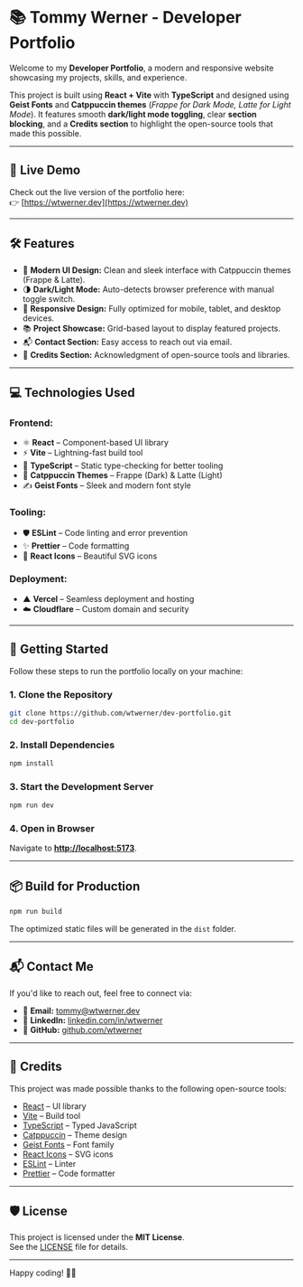 # 📚 **Tommy Werner - Developer Portfolio**

Welcome to my **Developer Portfolio**, a modern and responsive website showcasing my projects, skills, and experience.

This project is built using **React + Vite** with **TypeScript** and designed using **Geist Fonts** and **Catppuccin themes** (*Frappe for Dark Mode, Latte for Light Mode*). It features smooth **dark/light mode toggling**, clear **section blocking**, and a **Credits section** to highlight the open-source tools that made this possible.

---

## 🌟 **Live Demo**

Check out the live version of the portfolio here:  
👉 [https://wtwerner.dev](https://wtwerner.dev)

---

## 🛠️ **Features**

- 🎨 **Modern UI Design:** Clean and sleek interface with Catppuccin themes (Frappe & Latte).  
- 🌗 **Dark/Light Mode:** Auto-detects browser preference with manual toggle switch.  
- 📱 **Responsive Design:** Fully optimized for mobile, tablet, and desktop devices.  
- 📚 **Project Showcase:** Grid-based layout to display featured projects.  
- 📬 **Contact Section:** Easy access to reach out via email.  
- 📝 **Credits Section:** Acknowledgment of open-source tools and libraries.  

---

## 💻 **Technologies Used**

### **Frontend:**
- ⚛️ **React** – Component-based UI library  
- ⚡️ **Vite** – Lightning-fast build tool  
- 🔄 **TypeScript** – Static type-checking for better tooling  
- 🎨 **Catppuccin Themes** – Frappe (Dark) & Latte (Light)  
- ✍️ **Geist Fonts** – Sleek and modern font style  

### **Tooling:**
- 🛡️ **ESLint** – Code linting and error prevention  
- ✨ **Prettier** – Code formatting  
- 🔗 **React Icons** – Beautiful SVG icons  

### **Deployment:**
- ▲ **Vercel** – Seamless deployment and hosting  
- ☁️ **Cloudflare** – Custom domain and security  

---

## 🚀 **Getting Started**

Follow these steps to run the portfolio locally on your machine:

### **1. Clone the Repository**
```bash
git clone https://github.com/wtwerner/dev-portfolio.git
cd dev-portfolio
```

### **2. Install Dependencies**
```bash
npm install
```

### **3. Start the Development Server**
```bash
npm run dev
```

### **4. Open in Browser**
Navigate to **[http://localhost:5173](http://localhost:5173)**.

---

## 📦 **Build for Production**
```bash
npm run build
```

The optimized static files will be generated in the `dist` folder.

---

## 📬 **Contact Me**

If you'd like to reach out, feel free to connect via:

- 📧 **Email:** [tommy@wtwerner.dev](mailto:tommy@wtwerner.dev)  
- 💼 **LinkedIn:** [linkedin.com/in/wtwerner](https://linkedin.com/in/wtwerner)  
- 🐙 **GitHub:** [github.com/wtwerner](https://github.com/wtwerner)

---

## 📝 **Credits**

This project was made possible thanks to the following open-source tools:

- [React](https://reactjs.org/) – UI library  
- [Vite](https://vitejs.dev/) – Build tool  
- [TypeScript](https://www.typescriptlang.org/) – Typed JavaScript  
- [Catppuccin](https://github.com/catppuccin/catppuccin) – Theme design  
- [Geist Fonts](https://vercel.com/design/geist) – Font family  
- [React Icons](https://react-icons.github.io/react-icons/) – SVG icons  
- [ESLint](https://eslint.org/) – Linter  
- [Prettier](https://prettier.io/) – Code formatter  

---

## 🛡️ **License**

This project is licensed under the **MIT License**.  
See the [LICENSE](./LICENSE) file for details.

---

Happy coding! 🚀✨
